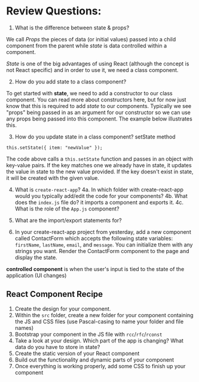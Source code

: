 # Review Questions:

1. What is the difference between state & props?

We call _Props_ the pieces of data (or initial values) passed into a child component from the parent while _state_ is data controlled within a component.

_State_ is one of the big advantages of using React (although the concept is not React specific) and in order to use it, we need a class component.

2. How do you add state to a class component?

To get started with **state**, we need to add a constructor to our class component. You can read more about constructors here, but for now just know that this is required to add _state_ to our components. Typically we see "props" being passed in as an argument for our constructor so we can use any props being passed into this component. The example below illustrates this.

3. How do you update state in a class component?
   setState method

```
this.setState({ item: "newValue" });
```

The code above calls a `this.setState` function and passes in an object with key-value pairs. If the key matches one we already have in state, it updates the value in state to the new value provided. If the key doesn't exist in state, it will be created with the given value.

4. What is `create-react-app`?
   4a. In which folder with create-react-app would you typically add/edit the code for your components?
   4b. What does the `index.js` file do? it imports a component and exports it.
   4c. What is the role of the `App.js` component?

5. What are the import/export statements for?

6. In your create-react-app project from yesterday, add a new component called ContactForm which accepts the following state variables: `firstName`, `lastName`, `email`, and `message`. You can initialize them with any strings you want. Render the ContactForm component to the page and display the state.

**controlled component** is when the user's input is tied to the state of the application (UI changes)

## React Component Recipe

1. Create the design for your component.
2. Within the `src` folder, create a new folder for your component containing the JS and CSS files (use Pascal-casing to name your folder and file names)
3. Bootstrap your component in the JS file with `rcc`/`rfc`/`rconst`
4. Take a look at your design. Which part of the app is changing? What data do you have to store in state?
5. Create the static version of your React component
6. Build out the functionality and dynamic parts of your component
7. Once everything is working properly, add some CSS to finish up your component
